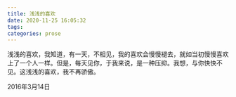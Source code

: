 ```yaml
---
title: 浅浅的喜欢
date: 2020-11-25 16:05:32
tags:
categories: prose
---
```

浅浅的喜欢，我知道，有一天，不相见，我的喜欢会慢慢褪去，就如当初慢慢喜欢上了一个人一样。但是，每天见你，于我来说，是一种压抑。我想，与你快快不见。这浅浅的喜欢，我不再骄傲。

2016年3月14日
